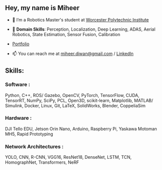 ## Hey, my name is Miheer

- 🌱 I’m a Robotics Master's student at [Worcester Polytechnic Institute](https://www.wpi.edu/academics/departments/robotics-engineering)
  
- 🔭 **Domain Skills**:  Perception, Localization, Deep Learning, ADAS, Aerial Robotics, State Estimation, Sensor Fusion, Calibration

- [Portfolio](https://miheer-diwan.github.io)
  
- 📫 You can reach me at miheer.diwan@gmail.com / [LinkedIn](https://www.linkedin.com/in/miheer-diwan"><LinkedIn>)


 <!-- <a href="https://www.linkedin.com/in/miheer-diwan"><img src="https://img.shields.io/badge/LinkedIn-0077B5?style=for-the-badge&logo=linkedin&logoColor=white"></a> 
  <a href="https://miheer-diwan.github.io/"><img src="https://img.shields.io/badge/website-000000?style=for-the-badge&logo=About.me&logoColor=white"></a> -->

## Skills:
  
<!-- <img src="https://img.shields.io/badge/Python-3776AB?style=for-the-badge&logo=python&logoColor=white"> <img src="https://img.shields.io/badge/C%2B%2B-00599C?style=for-the-badge&logo=c%2B%2B&logoColor=white"> 
<img src="https://img.shields.io/badge/PyTorch-EE4C2C?style=for-the-badge&logo=PyTorch&logoColor=white"> <img src="https://img.shields.io/badge/Numpy-777BB4?style=for-the-badge&logo=numpy&logoColor=white"> 
<img src="https://img.shields.io/badge/scikit_learn-F7931E?style=for-the-badge&logo=scikit-learn&logoColor=white"> <img src="https://img.shields.io/badge/OpenCV-27338e?style=for-the-badge&logo=OpenCV&logoColor=white"> 
<img src="https://img.shields.io/badge/ROS-22314E?style=for-the-badge&logo=ROS&logoColor=white">  ![OpenGL](https://img.shields.io/badge/OpenGL-%23FFFFFF.svg?style=for-the-badge&logo=opengl)  ![Git](https://img.shields.io/badge/git-%23F05033.svg?style=for-the-badge&logo=git&logoColor=white) -->


### Software : 
Python, C++, ROS/ Gazebo, OpenCV, PyTorch, TensorFlow, CUDA, TensorRT, NumPy, SciPy, PCL, Open3D, scikit-learn, Matplotlib, MATLAB/ Simulink, Docker, Linux, Git, LaTeX, SolidWorks, Blender, CoppeliaSim
### Hardware : 
DJI Tello EDU, Jetson Orin Nano, Arduino, Raspberry Pi, Yaskawa Motoman MH5, Rapid Prototyping
### Network Architectures : 
YOLO, CNN, R-CNN, VGG16, ResNet18, DenseNet, LSTM, TCN, HomographNet, Transformers, NeRF



<!--
**miheer-diwan/miheer-diwan** is a ✨ _special_ ✨ repository because its `README.md` (this file) appears on your GitHub profile.

Here are some ideas to get you started:

- 🔭 I’m interested in Robotics, Computer Vision and Machine Learning
- 🌱 I’m a Robotics Master's student at Worcester Polytechnic Institute
- 📫 You can reach me at miheer.diwan@gmail.com

<img src="https://img.shields.io/badge/TensorFlow-FF6F00?style=for-the-badge&logo=TensorFlow&logoColor=white">
![SciPy](https://img.shields.io/badge/SciPy-%230C55A5.svg?style=for-the-badge&logo=scipy&logoColor=%white)
-->
